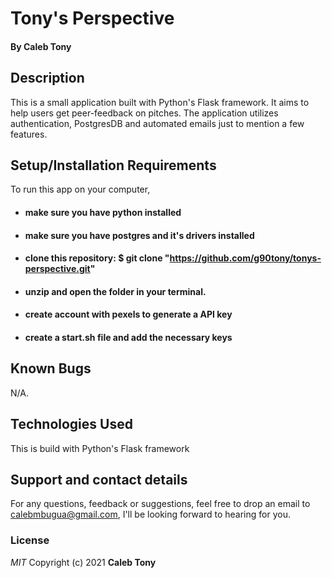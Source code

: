 # Tony's Perspective

#### By **Caleb Tony**

## Description

This is a small application built with Python's Flask framework. It aims to help users get peer-feedback on pitches. The application utilizes authentication, PostgresDB and automated emails just to mention a few features.

## Setup/Installation Requirements

To run this app on your computer,

- #### make sure you have python installed
- #### make sure you have postgres and it's drivers installed
- #### clone this repository: $ git clone "https://github.com/g90tony/tonys-perspective.git"
- #### unzip and open the folder in your terminal.
- #### create account with pexels to generate a API key
- #### create a start.sh file and add the necessary keys

## Known Bugs

N/A.

## Technologies Used

This is build with Python's Flask framework

## Support and contact details

For any questions, feedback or suggestions, feel free to drop an email to calebmbugua@gmail.com, I'll be looking forward to hearing for you.

### License

_MIT_
Copyright (c) 2021 **Caleb Tony**
